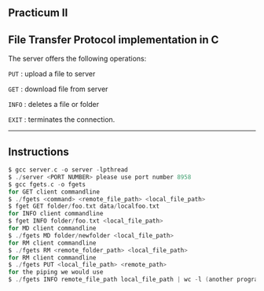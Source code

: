 Practicum II
-------------------------------------------------------------------------------------------------------------------------------------------------------------------------
File Transfer Protocol implementation in C
-------------------------------------------------------------------------------------------------------------------------------------------------------------------------
The server offers the following operations:

```PUT``` : upload a file to server

```GET``` : download file from server

```INFO``` : deletes a file or folder

```EXIT``` : terminates the connection.


-------------------------------------------------------------------------------------------------------------------------------------------------------------------------
Instructions
-------------------------------------------------------------------------------------------------------------------------------------------------------------------------
```c
$ gcc server.c -o server -lpthread
$ ./server <PORT NUMBER> please use port number 8958
$ gcc fgets.c -o fgets
for GET client commandline
$ ./fgets <command> <remote_file_path> <local_file_path>
$ fget GET folder/foo.txt data/localfoo.txt
for INFO client commandline
$ fget INFO folder/foo.txt <local_file_path>
for MD client commandline
$ ./fgets MD folder/newfolder <local_file_path>
for RM client commandline
$ ./fgets RM <remote_folder_path> <local_file_path>
for RM client commandline
$ ./fgets PUT <local_file_path> <remote_path>
for the piping we would use
$ ./fgets INFO remote_file_path local_file_path | wc -l (another program that can be used in this command line. It will list the files in the current directory along with additional information such as file permissions, owner, group, size, and modification time.)


```

